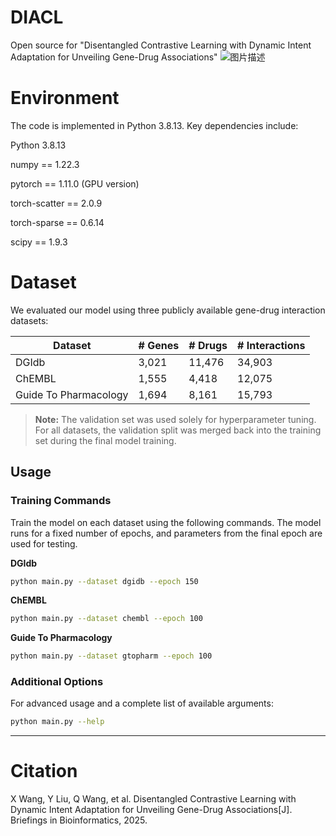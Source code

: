 
# DIACL

Open source for "Disentangled Contrastive Learning with Dynamic Intent Adaptation for Unveiling Gene-Drug Associations"
![图片描述](https://github.com/wangxiaosong96/DIACL/blob/main/DIACL.png)

# Environment
The code is implemented in Python 3.8.13. Key dependencies include:

Python 3.8.13

numpy == 1.22.3

pytorch == 1.11.0 (GPU version)

torch-scatter == 2.0.9

torch-sparse == 0.6.14

scipy == 1.9.3

# Dataset

We evaluated our model using three publicly available gene-drug interaction datasets:

| Dataset | # Genes | # Drugs | # Interactions |
|---------|----------|---------|----------------|
| DGIdb | 3,021 | 11,476 | 34,903 |
| ChEMBL | 1,555 | 4,418 | 12,075 |
| Guide To Pharmacology | 1,694 | 8,161 | 15,793 |

> **Note:** The validation set was used solely for hyperparameter tuning. For all datasets, the validation split was merged back into the training set during the final model training.

## Usage

### Training Commands

Train the model on each dataset using the following commands. The model runs for a fixed number of epochs, and parameters from the final epoch are used for testing.

**DGIdb**
```bash
python main.py --dataset dgidb --epoch 150
```

**ChEMBL**
```bash
python main.py --dataset chembl --epoch 100
```

**Guide To Pharmacology**
```bash
python main.py --dataset gtopharm --epoch 100
```

### Additional Options

For advanced usage and a complete list of available arguments:
```bash
python main.py --help
```

---

# Citation
X Wang, Y Liu, Q Wang, et al. Disentangled Contrastive Learning with Dynamic Intent Adaptation for Unveiling Gene-Drug Associations[J]. Briefings in Bioinformatics, 2025.
